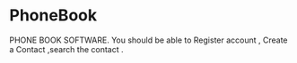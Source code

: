 # PhoneBook
PHONE BOOK SOFTWARE.  You  should  be  able   to Register account , Create a Contact ,search the contact . 

